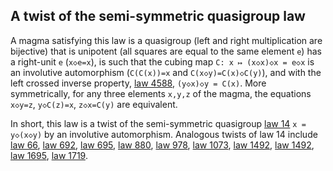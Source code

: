 ## A twist of the semi-symmetric quasigroup law

A magma satisfying this law is a quasigroup (left and right multiplication are bijective) that is unipotent (all squares are equal to the same element `e`) has a right-unit `e` (`x◇e=x`), is such that the cubing map `C: x ↦ (x◇x)◇x = e◇x` is an involutive automorphism (`C(C(x))=x` and `C(x◇y)=C(x)◇C(y)`), and with the left crossed inverse property, [law 4588](https://teorth.github.io/equational_theories/implications/?4588), `(y◇x)◇y = C(x)`.  More symmetrically, for any three elements `x,y,z` of the magma, the equations `x◇y=z`, `y◇C(z)=x`, `z◇x=C(y)` are equivalent.

In short, this law is a twist of the semi-symmetric quasigroup [law 14](https://teorth.github.io/equational_theories/implications/?14) `x = y◇(x◇y)` by an involutive automorphism.  Analogous twists of law 14 include [law 66](https://teorth.github.io/equational_theories/implications/?66), [law 692](https://teorth.github.io/equational_theories/implications/?692), [law 695](https://teorth.github.io/equational_theories/implications/?695), [law 880](https://teorth.github.io/equational_theories/implications/?880), [law 978](https://teorth.github.io/equational_theories/implications/?978), [law 1073](https://teorth.github.io/equational_theories/implications/?1073), [law 1492](https://teorth.github.io/equational_theories/implications/?1492), [law 1492](https://teorth.github.io/equational_theories/implications/?1496), [law 1695](https://teorth.github.io/equational_theories/implications/?1695), [law 1719](https://teorth.github.io/equational_theories/implications/?1719).
